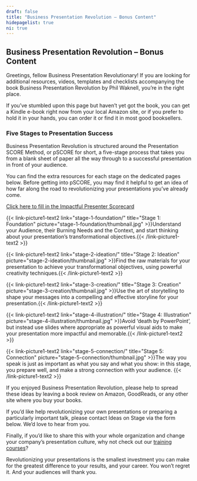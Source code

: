 ```yaml
---
draft: false
title: "Business Presentation Revolution – Bonus Content"
hidepagelist: true
ni: true
---
```


## Business Presentation Revolution – Bonus Content

Greetings, fellow Business Presentation Revolutionary! If you are looking for additional resources, videos, templates and checklists accompanying the book Business Presentation Revolution by Phil Waknell, you’re in the right place.

If you’ve stumbled upon this page but haven’t yet got the book, you can get a Kindle e-book right now from your local Amazon site, or if you prefer to hold it in your hands, you can order it or find it in most good booksellers.

### Five Stages to Presentation Success

Business Presentation Revolution is structured around the Presentation SCORE Method, or pSCORE for short, a five-stage process that takes you from a blank sheet of paper all the way through to a successful presentation in front of your audience.

You can find the extra resources for each stage on the dedicated pages below. Before getting into pSCORE, you may find it helpful to get an idea of how far along the road to revolutionizing your presentations you’ve already come.

<a href="https://presentationscorecard.scoreapp.com" target="_blank">Click here to fill in the Impactful Presenter Scorecard</a>

{{< link-picture1-text2 link="stage-1-foundation/" title="Stage 1: Foundation" picture="stage-1-foundation/thumbnail.jpg" >}}Understand your Audience, their Burning Needs and the Context, and start thinking about your presentation’s transformational objectives.{{< /link-picture1-text2 >}}

{{< link-picture1-text2 link="stage-2-ideation/" title="Stage 2: Ideation" picture="stage-2-ideation/thumbnail.jpg" >}}Find the raw materials for your presentation to achieve your transformational objectives, using powerful creativity techniques.{{< /link-picture1-text2 >}}

{{< link-picture1-text2 link="stage-3-creation/" title="Stage 3: Creation" picture="stage-3-creation/thumbnail.jpg" >}}Use the art of storytelling to shape your messages into a compelling and effective storyline for your presentation.{{< /link-picture1-text2 >}}

{{< link-picture1-text2 link="stage-4-illustration/" title="Stage 4: Illustration" picture="stage-4-illustration/thumbnail.jpg" >}}Avoid ‘death by PowerPoint’, but instead use slides where appropriate as powerful visual aids to make your presentation more impactful and memorable.{{< /link-picture1-text2 >}}

{{< link-picture1-text2 link="stage-5-connection/" title="Stage 5: Connection" picture="stage-5-connection/thumbnail.jpg" >}}The way you speak is just as important as what you say and what you show: in this stage, you prepare well, and make a strong connection with your audience.
{{< /link-picture1-text2 >}}

If you enjoyed Business Presentation Revolution, please help to spread these ideas by leaving a book review on Amazon, GoodReads, or any other site where you buy your books.

If you’d like help revolutionizing your own presentations or preparing a particularly important talk, please contact Ideas on Stage via the form below. We’d love to hear from you. 

Finally, if you’d like to share this with your whole organization and change your company’s presentation culture, why not check out our [training courses](https://www.ideasonstage.com/presentations-training/the-business-presentation-revolution/)?

Revolutionizing your presentations is the smallest investment you can make for the greatest difference to your results, and your career. You won’t regret it. And your audiences will thank you.
